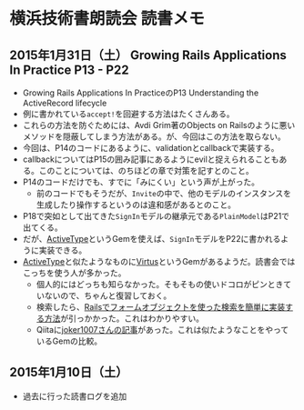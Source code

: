 # 横浜技術書朗読会 読書メモ
## 2015年1月31日（土） Growing Rails Applications In Practice P13 - P22

- Growing Rails Applications In PracticeのP13 Understanding the ActiveRecord lifecycle
- 例に書かれている`accept!`を回避する方法はたくさんある。
- これらの方法を防ぐためには、Avdi Grim著のObjects on Railsのように悪いメソッドを隠蔽してしまう方法がある。が、今回はこの方法を取らない。
- 今回は、P14のコードにあるように、validationとcallbackで実装する。
- callbackについてはP15の囲み記事にあるようにevilと捉えられることもある。このことについては、のちほどの章で対策を記すとのこと。
- P14のコードだけでも、すでに「みにくい」という声が上がった。
  - 前のコードでもそうだが、`Invite`の中で、他のモデルのインスタンスを生成したり操作するというのは違和感があるとのこと。
- P18で突如として出てきた`SignIn`モデルの継承元である`PlainModel`はP21で出てくる。
- だが、[ActiveType](https://github.com/makandra/active_type)というGemを使えば、`SignIn`モデルをP22に書かれるように実装できる。
- [ActiveType](https://github.com/makandra/active_type)と似たようなものに[Virtus](https://github.com/solnic/virtus)というGemがあるようだ。読書会ではこっちを使う人が多かった。
  - 個人的にはどっちも知らなかった。そもそもの使いドコロがピンときていないので、ちゃんと復習しておく。
  - 検索したら、[Railsでフォームオブジェクトを使った検索を簡単に実装する方法](http://techracho.bpsinc.jp/morimorihoge/2013_07_26/12552)が引っかかった。これはわかりやすい。
  - Qiitaに[joker1007さんの記事](http://qiita.com/joker1007/items/90bb12070d9db6f1dc1e)があった。これは似たようなことをやっているGemの比較。

## 2015年1月10日（土）

- 過去に行った読書ログを追加

